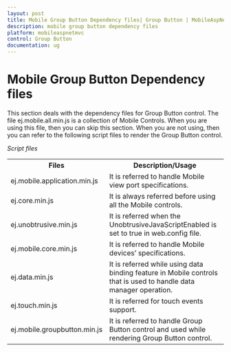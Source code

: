 ```yaml
---
layout: post
title: Mobile Group Button Dependency files| Group Button | MobileAspNetMVC | Syncfusion
description: mobile group button dependency files
platform: mobileaspnetmvc
control: Group Button
documentation: ug
---
```


# Mobile Group Button Dependency files

This section deals with the dependency files for Group Button control. The file ej.mobile.all.min.js is a collection of Mobile Controls. When you are using this file, then you can skip this section. When you are not using, then you can refer to the following script files to render the Group Button control.

_Script files_

<table>
<tr>
<th>
Files</th><th>
Description/Usage</th></tr>
<tr>
<td>
ej.mobile.application.min.js</td><td>
It is referred to handle Mobile view port specifications.</td></tr>
<tr>
<td>
ej.core.min.js</td><td>
It is always referred before using all the Mobile controls.</td></tr>
<tr>
<td>
ej.unobtrusive.min.js</td><td>
It is referred when the UnobtrusiveJavaScriptEnabled is set to true in web.config file.</td></tr>
<tr>
<td>
ej.mobile.core.min.js</td><td>
It is referred to handle Mobile devices’ specifications.</td></tr>
<tr>
<td>
ej.data.min.js</td><td>
It is referred while using data binding feature in Mobile controls that is used to handle data manager operation.</td></tr>
<tr>
<td>
ej.touch.min.js</td><td>
It is referred for touch events support.</td></tr>
<tr>
<td>
ej.mobile.groupbutton.min.js</td><td>
It is referred to handle Group Button control and used while rendering Group Button control.</td></tr>
</table>

